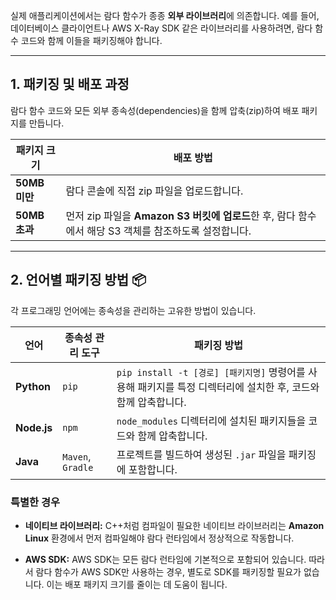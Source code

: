 
실제 애플리케이션에서는 람다 함수가 종종 **외부 라이브러리**에 의존합니다. 예를 들어, 데이터베이스 클라이언트나 AWS X-Ray SDK 같은 라이브러리를 사용하려면, 람다 함수 코드와 함께 이들을 패키징해야 합니다.

---

## 1. 패키징 및 배포 과정

람다 함수 코드와 모든 외부 종속성(dependencies)을 함께 압축(zip)하여 배포 패키지를 만듭니다.

|패키지 크기|배포 방법|
|---|---|
|**50MB 미만**|람다 콘솔에 직접 zip 파일을 업로드합니다.|
|**50MB 초과**|먼저 zip 파일을 **Amazon S3 버킷에 업로드**한 후, 람다 함수에서 해당 S3 객체를 참조하도록 설정합니다.|

---

## 2. 언어별 패키징 방법 📦

각 프로그래밍 언어에는 종속성을 관리하는 고유한 방법이 있습니다.

|언어|종속성 관리 도구|패키징 방법|
|---|---|---|
|**Python**|`pip`|`pip install -t [경로] [패키지명]` 명령어를 사용해 패키지를 특정 디렉터리에 설치한 후, 코드와 함께 압축합니다.|
|**Node.js**|`npm`|`node_modules` 디렉터리에 설치된 패키지들을 코드와 함께 압축합니다.|
|**Java**|`Maven`, `Gradle`|프로젝트를 빌드하여 생성된 `.jar` 파일을 패키징에 포함합니다.|

### 특별한 경우

- **네이티브 라이브러리:** C++처럼 컴파일이 필요한 네이티브 라이브러리는 **Amazon Linux** 환경에서 먼저 컴파일해야 람다 런타임에서 정상적으로 작동합니다.
    
- **AWS SDK:** AWS SDK는 모든 람다 런타임에 기본적으로 포함되어 있습니다. 따라서 람다 함수가 AWS SDK만 사용하는 경우, 별도로 SDK를 패키징할 필요가 없습니다. 이는 배포 패키지 크기를 줄이는 데 도움이 됩니다.
